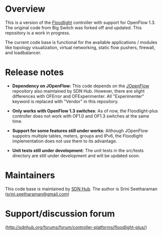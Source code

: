 # Overview

This is a version of the
[Floodlight](www.projectfloodlight.org/floodlight/) controller with
support for OpenFlow 1.3. The original code from Big Switch was forked
off and updated. This repository is a work in progress.

The current code base is functional for the available applications /
modules like topology visualization, virtual networking, static flow
pushers, firewall, and loadbalancer.

# Release notes

* **Dependency on JOpenFlow**: This code depends on the
[JOpenFlow](http://bitbucket.org/sdnhub/jopenflow) repository also
maintained by SDN Hub. However, there are slight differences with
OFError and OFExperimenter. All "Experimenter" keyword is replaced with
"Vendor" in this repository.

* **Only works with OpenFlow 1.3 switches**: As of now, the
Floodlight-plus controller does not work with OF1.0 and OF1.3 switches
at the same time.

* **Support for some features still under works**: Although JOpenFlow
suppotrs multiple tables, meters, groups and IPv6, the Floodlight
implementation does not use them to its advantage. 

* **Unit tests still under development**: The unit tests in the src/tests
directory are still under development and will be updated soon.

# Maintainers
This code base is maintained by [SDN Hub](http://sdnhub.org). The author
is Srini Seetharaman (srini.seetharaman@gmail.com)

# Support/discussion forum

(http://sdnhub.org/forums/forum/controller-platforms/floodlight-plus/)

